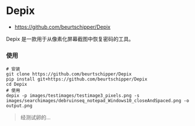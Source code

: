 # Depix

- https://github.com/beurtschipper/Depix

Depix 是一款用于从像素化屏幕截图中恢复密码的工具。

### 使用

```shell
# 安装
git clone https://github.com/beurtschipper/Depix
pip install git+https://github.com/beurtschipper/Depix
cd Depix
# 使用
depix -p images/testimages/testimage3_pixels.png -s images/searchimages/debruinseq_notepad_Windows10_closeAndSpaced.png -o output.png
```

> 经测试卵的...
